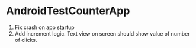 # AndroidTestCounterApp

1. Fix crash on app startup
2. Add increment logic. Text view on screen should show value of number of clicks.